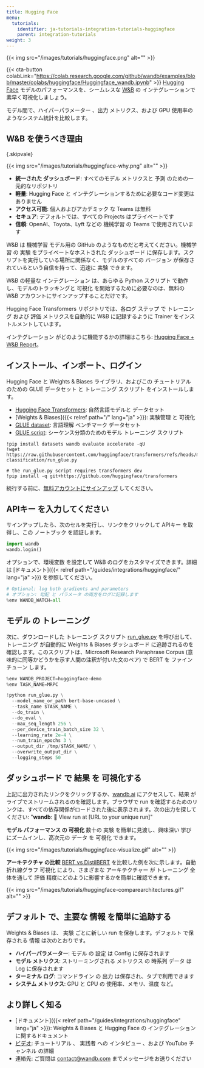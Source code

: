 ```yaml
---
title: Hugging Face
menu:
  tutorials:
    identifier: ja-tutorials-integration-tutorials-huggingface
    parent: integration-tutorials
weight: 3
---
```


{{< img src="/images/tutorials/huggingface.png" alt="" >}}

{{< cta-button colabLink="https://colab.research.google.com/github/wandb/examples/blob/master/colabs/huggingface/Huggingface_wandb.ipynb" >}}
[Hugging Face](https://github.com/huggingface/transformers) モデルのパフォーマンスを、シームレスな [W&B](https://wandb.ai/site) の インテグレーションで素早く可視化しましょう。

モデル間で、ハイパーパラメーター 、出力 メトリクス、および GPU 使用率のようなシステム統計を比較します。

## W&B を使うべき理由
{.skipvale}

{{< img src="/images/tutorials/huggingface-why.png" alt="" >}}

- **統一された ダッシュボード**: すべてのモデル メトリクスと 予測 のための一元的なリポジトリ
- **軽量**: Hugging Face と インテグレーションするために必要なコード変更はありません
- **アクセス可能**: 個人およびアカデミック な Teams は無料
- **セキュア**: デフォルトでは、すべての Projects はプライベートです
- **信頼**: OpenAI、Toyota、Lyft などの 機械学習 の Teams で使用されています

W&B は 機械学習 モデル用の GitHub のようなものだと考えてください。機械学習 の 実験 をプライベートなホストされた ダッシュボード に保存します。スクリプトを実行している場所に関係なく、モデルのすべての バージョン が保存されているという自信を持って、迅速に 実験 できます。

W&B の軽量な インテグレーション は、あらゆる Python スクリプト で動作し、モデルのトラッキングと 可視化 を開始するために必要なのは、無料の W&B アカウントにサインアップすることだけです。

Hugging Face Transformers リポジトリでは、各ログ ステップ で トレーニング および 評価 メトリクスを自動的に W&B に記録するように Trainer をインストルメントしています。

インテグレーション がどのように機能するかの詳細はこちら: [Hugging Face + W&B Report](https://app.wandb.ai/jxmorris12/huggingface-demo/reports/Train-a-model-with-Hugging-Face-and-Weights-%26-Biases--VmlldzoxMDE2MTU)。

## インストール、インポート、ログイン

Hugging Face と Weights & Biases ライブラリ、およびこの チュートリアル のための GLUE データセット と トレーニング スクリプト をインストールします。
- [Hugging Face Transformers](https://github.com/huggingface/transformers): 自然言語モデルと データセット
- [Weights & Biases]({{< relref path="/" lang="ja" >}}): 実験管理 と 可視化
- [GLUE dataset](https://gluebenchmark.com/): 言語理解 ベンチマーク データセット
- [GLUE script](https://raw.githubusercontent.com/huggingface/transformers/refs/heads/main/examples/pytorch/text-classification/run_glue.py): シーケンス分類のためのモデル トレーニング スクリプト

```notebook
!pip install datasets wandb evaluate accelerate -qU
!wget https://raw.githubusercontent.com/huggingface/transformers/refs/heads/main/examples/pytorch/text-classification/run_glue.py
```

```notebook
# the run_glue.py script requires transformers dev
!pip install -q git+https://github.com/huggingface/transformers
```

続行する前に、[無料アカウントにサインアップ](https://app.wandb.ai/login?signup=true) してください。

## APIキー を入力してください

サインアップしたら、次のセルを実行し、リンクをクリックして APIキー を取得し、この ノートブック を認証します。

```python
import wandb
wandb.login()
```

オプションで、環境変数 を設定して W&B のログをカスタマイズできます。詳細は [ドキュメント]({{< relref path="/guides/integrations/huggingface/" lang="ja" >}}) を参照してください。

```python
# Optional: log both gradients and parameters
# オプション: 勾配 と パラメータ の両方をログに記録します
%env WANDB_WATCH=all
```

## モデル の トレーニング
次に、ダウンロードした トレーニング スクリプト [run_glue.py](https://huggingface.co/transformers/examples.html#glue) を呼び出して、 トレーニング が自動的に Weights & Biases ダッシュボード に追跡されるのを確認します。このスクリプトは、Microsoft Research Paraphrase Corpus (意味的に同等かどうかを示す人間の注釈が付いた文のペア) で BERT を ファインチューン します。

```python
%env WANDB_PROJECT=huggingface-demo
%env TASK_NAME=MRPC

!python run_glue.py \
  --model_name_or_path bert-base-uncased \
  --task_name $TASK_NAME \
  --do_train \
  --do_eval \
  --max_seq_length 256 \
  --per_device_train_batch_size 32 \
  --learning_rate 2e-4 \
  --num_train_epochs 3 \
  --output_dir /tmp/$TASK_NAME/ \
  --overwrite_output_dir \
  --logging_steps 50
```

## ダッシュボード で 結果 を 可視化する
上記に出力されたリンクをクリックするか、[wandb.ai](https://app.wandb.ai) にアクセスして、結果 がライブでストリームされるのを確認します。ブラウザで run を確認するためのリンクは、すべての依存関係がロードされた後に表示されます。次の出力を探してください: "**wandb**: 🚀 View run at [URL to your unique run]"

**モデル パフォーマンス の 可視化**
数十の 実験 を簡単に見渡し、興味深い 学び にズームインし、高次元の データ を 可視化 できます。

{{< img src="/images/tutorials/huggingface-visualize.gif" alt="" >}}

**アーキテクチャ の比較**
[BERT vs DistilBERT](https://app.wandb.ai/jack-morris/david-vs-goliath/reports/Does-model-size-matter%3F-Comparing-BERT-and-DistilBERT-using-Sweeps--VmlldzoxMDUxNzU) を比較した例を次に示します。自動折れ線グラフ 可視化 により、さまざまな アーキテクチャー が トレーニング 全体を通して 評価 精度にどのように影響するかを簡単に確認できます。

{{< img src="/images/tutorials/huggingface-comparearchitectures.gif" alt="" >}}

## デフォルト で、主要な 情報 を簡単に追跡する
Weights & Biases は、 実験 ごとに新しい run を保存します。デフォルト で保存される 情報 は次のとおりです。
- **ハイパーパラメーター**: モデル の 設定 は Config に保存されます
- **モデル メトリクス**: ストリーミングされる メトリクス の 時系列 データ は Log に保存されます
- **ターミナル ログ**: コマンドライン の 出力 は保存され、タブで利用できます
- **システム メトリクス**: GPU と CPU の 使用率、メモリ、温度 など。

## より詳しく知る
- [ドキュメント]({{< relref path="/guides/integrations/huggingface" lang="ja" >}}): Weights & Biases と Hugging Face の インテグレーション に関するドキュメント
- [ビデオ](http://wandb.me/youtube): チュートリアル 、 実践者 への インタビュー 、および YouTube チャンネル の詳細
- 連絡先: ご質問は contact@wandb.com までメッセージをお送りください
